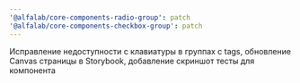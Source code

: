 ```yaml
---
'@alfalab/core-components-radio-group': patch
'@alfalab/core-components-checkbox-group': patch
---
```


Исправление недоступности с клавиатуры в группах с tags, обновление Canvas страницы в Storybook, добавление скриншот тесты для компонента

